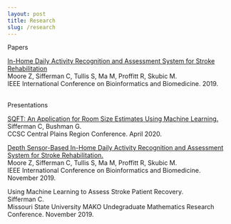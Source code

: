 ```yaml
---
layout: post
title: Research
slug: /research
---
```


Papers

<a href="https://ieeexplore.ieee.org/document/8983376">In-Home Daily Activity Recognition and Assessment System for Stroke Rehabilitation
</a><br>
Moore Z, Sifferman C, Tullis S, Ma M, Proffitt R, Skubic M.<br>
IEEE International Conference on Bioinformatics and Biomedicine. 2019.<br><br>

Presentations

<a href="https://www.ccsc.org/centralplains/wp-content/uploads/2020/05/CCSCPoster.pdf"> SQFT: An Application for Room Size Estimates Using Machine Learning.
</a><br>
Sifferman C, Bushman G.<br>
CCSC Central Plains Region Conference. April 2020.<br>

<a href="https://ieeexplore.ieee.org/document/8983376"> Depth Sensor-Based In-Home Daily Activity Recognition and Assessment System for Stroke Rehabilitation.
</a><br>
Moore Z, Sifferman C, Tullis S, Ma M, Proffitt R, Skubic M.<br>
IEEE International Conference on Bioinformatics and Biomedicine. November 2019.<br>

Using Machine Learning to Assess Stroke Patient Recovery.<br>
Sifferman C.<br>
Missouri State University MAKO Undegraduate Mathematics Research Conference. November 2019.